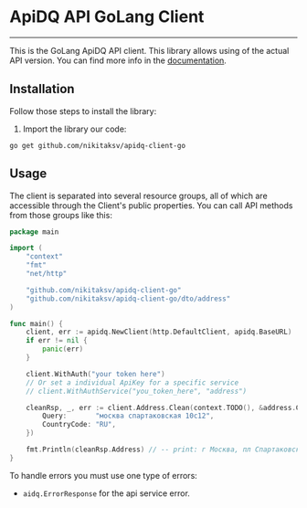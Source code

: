 # ApiDQ API GoLang Client

---

This is the GoLang ApiDQ API client. This library allows using of the actual API version. You can find more info in
the [documentation](https://docs.apidq.io).

## Installation

Follow those steps to install the library:

1. Import the library our code:

```shell
go get github.com/nikitaksv/apidq-client-go
```

## Usage

The client is separated into several resource groups, all of which are accessible through the Client's public
properties. You can call API methods from those groups like this:

```go
package main

import (
	"context"
	"fmt"
	"net/http"

	"github.com/nikitaksv/apidq-client-go"
	"github.com/nikitaksv/apidq-client-go/dto/address"
)

func main() {
	client, err := apidq.NewClient(http.DefaultClient, apidq.BaseURL)
	if err != nil {
		panic(err)
	}

	client.WithAuth("your token here")
	// Or set a individual ApiKey for a specific service
	// client.WithAuthService("you_token_here", "address")

	cleanRsp, _, err := client.Address.Clean(context.TODO(), &address.CleanRequest{
		Query:       "москва спартаковская 10с12",
		CountryCode: "RU",
	})

	fmt.Println(cleanRsp.Address) // -- print: г Москва, пл Спартаковская
}
```

To handle errors you must use one type of errors:

* `aidq.ErrorResponse` for the api service error.
